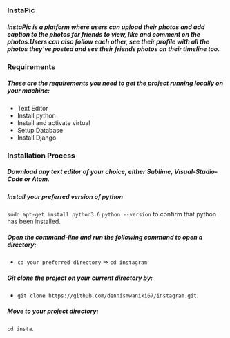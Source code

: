 ### InstaPic

##### InstaPic is a platform where users can upload  their photos and add caption to the photos for friends  to view, like and comment on the photos.Users can also follow each other, see their profile with all the photos they've posted and see their friends photos on their timeline too.

### Requirements
##### These are the requirements you need to get the project running locally on your machine:
  - Text Editor
  - Install python
  - Install and activate virtual
  - Setup Database
  - Install Django
### Installation Process
##### Download any text editor of your choice, either Sublime, Visual-Studio-Code or Atom.
##### Install your preferred version of python
```sudo apt-get install python3.6```
```python --version``` to confirm that python has been installed.
##### Open the command-line and run the following command to open a directory:
  - ```cd your preferred directory``` => ```cd instagram```
##### Git clone the project on your current directory by:
  - ```git clone https://github.com/dennismwaniki67/instagram.git```.
##### Move to your project directory:
```cd insta```.
